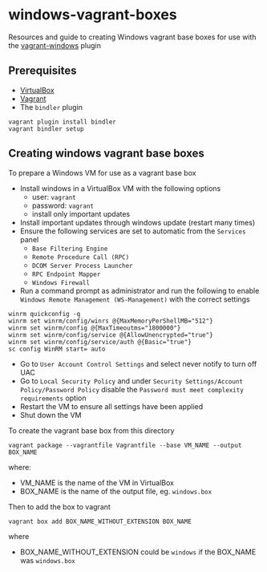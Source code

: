 windows-vagrant-boxes
=====================

Resources and guide to creating Windows vagrant base boxes for use with the [vagrant-windows](https://github.com/WinRb/vagrant-windows) plugin

Prerequisites
-------------

- [VirtualBox](https://www.virtualbox.org/wiki/Downloads)
- [Vagrant](http://downloads.vagrantup.com/)
- The `bindler` plugin

```
vagrant plugin install bindler
vagrant bindler setup
```

Creating windows vagrant base boxes
-----------------------------------

To prepare a Windows VM for use as a vagrant base box

- Install windows in a VirtualBox VM with the following options
  - user: `vagrant`
  - password: `vagrant`
  - install only important updates
- Install important updates through windows update (restart many times)
- Ensure the following services are set to automatic from the `Services` panel
  - `Base Filtering Engine`
  - `Remote Procedure Call (RPC)`
  - `DCOM Server Process Launcher`
  - `RPC Endpoint Mapper`
  - `Windows Firewall`
- Run a command prompt as administrator and run the following to enable `Windows Remote Management (WS-Management)` with the correct settings

```
winrm quickconfig -q
winrm set winrm/config/winrs @{MaxMemoryPerShellMB="512"}
winrm set winrm/config @{MaxTimeoutms="1800000"}
winrm set winrm/config/service @{AllowUnencrypted="true"}
winrm set winrm/config/service/auth @{Basic="true"}
sc config WinRM start= auto
```

- Go to `User Account Control Settings` and select never notify to turn off UAC
- Go to `Local Security Policy` and under `Security Settings/Account Policy/Password Policy` disable the `Password must meet complexity requirements` option
- Restart the VM to ensure all settings have been applied
- Shut down the VM


To create the vagrant base box from this directory

```
vagrant package --vagrantfile Vagrantfile --base VM_NAME --output BOX_NAME
```

where:

- VM_NAME is the name of the VM in VirtualBox
- BOX_NAME is the name of the output file, eg. `windows.box`

Then to add the box to vagrant

```
vagrant box add BOX_NAME_WITHOUT_EXTENSION BOX_NAME
```

where

- BOX_NAME_WITHOUT_EXTENSION could be `windows` if the BOX_NAME was `windows.box`
